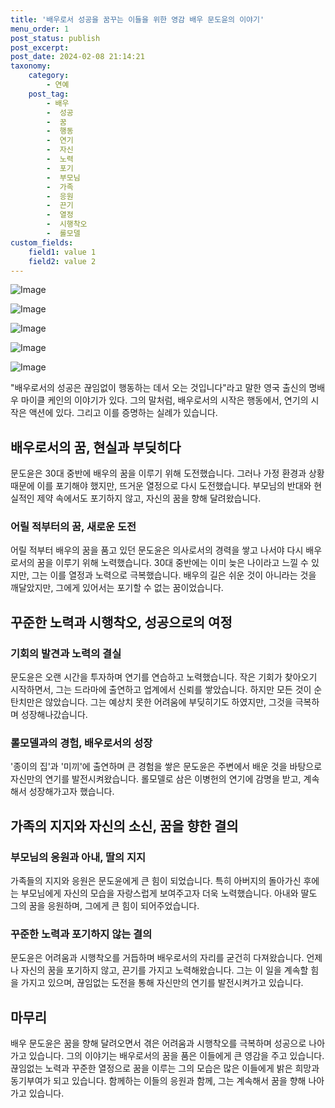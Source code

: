 ```yaml
---
title: '배우로서 성공을 꿈꾸는 이들을 위한 영감 배우 문도윤의 이야기'
menu_order: 1
post_status: publish
post_excerpt: 
post_date: 2024-02-08 21:14:21
taxonomy:
    category:
        - 연예
    post_tag:
        - 배우
        -  성공
        -  꿈
        -  행동
        -  연기
        -  자신
        -  노력
        -  포기
        -  부모님
        -  가족
        -  응원
        -  끈기
        -  열정
        -  시행착오
        -  롤모델
custom_fields:
    field1: value 1
    field2: value 2
---
```


![Image](https://ssl.pstatic.net/mimgnews/image/416/2024/02/08/0000303473_001_20240208172501623.jpg?type=w540)

![Image](https://mimgnews.pstatic.net/image/416/2024/02/08/0000303473_002_20240208172501646.jpg?type=w540)

![Image](https://ssl.pstatic.net/mimgnews/image/416/2024/02/08/0000303473_003_20240208172501657.jpg?type=w540)

![Image](https://mimgnews.pstatic.net/image/416/2024/02/08/0000303473_004_20240208172501670.jpg?type=w540)

![Image](https://ssl.pstatic.net/mimgnews/image/416/2024/02/08/0000303473_005_20240208172501685.jpg?type=w540)

"배우로서의 성공은 끊임없이 행동하는 데서 오는 것입니다"라고 말한 영국 출신의 명배우 마이클 케인의 이야기가 있다. 그의 말처럼, 배우로서의 시작은 행동에서, 연기의 시작은 액션에 있다. 그리고 이를 증명하는 실례가 있습니다. 
## 배우로서의 꿈, 현실과 부딪히다
문도윤은 30대 중반에 배우의 꿈을 이루기 위해 도전했습니다. 그러나 가정 환경과 상황 때문에 이를 포기해야 했지만, 뜨거운 열정으로 다시 도전했습니다. 부모님의 반대와 현실적인 제약 속에서도 포기하지 않고, 자신의 꿈을 향해 달려왔습니다.
### 어릴 적부터의 꿈, 새로운 도전
어릴 적부터 배우의 꿈을 품고 있던 문도윤은 의사로서의 경력을 쌓고 나서야 다시 배우로서의 꿈을 이루기 위해 노력했습니다. 30대 중반에는 이미 늦은 나이라고 느낄 수 있지만, 그는 이를 열정과 노력으로 극복했습니다. 배우의 길은 쉬운 것이 아니라는 것을 깨달았지만, 그에게 있어서는 포기할 수 없는 꿈이었습니다.
## 꾸준한 노력과 시행착오, 성공으로의 여정
### 기회의 발견과 노력의 결실
문도윤은 오랜 시간을 투자하며 연기를 연습하고 노력했습니다. 작은 기회가 찾아오기 시작하면서, 그는 드라마에 출연하고 업계에서 신뢰를 쌓았습니다. 하지만 모든 것이 순탄치만은 않았습니다. 그는 예상치 못한 어려움에 부딪히기도 하였지만, 그것을 극복하며 성장해나갔습니다.
### 롤모델과의 경험, 배우로서의 성장
'종이의 집'과 '미끼'에 출연하며 큰 경험을 쌓은 문도윤은 주변에서 배운 것을 바탕으로 자신만의 연기를 발전시켜왔습니다. 롤모델로 삼은 이병헌의 연기에 감명을 받고, 계속해서 성장해가고자 했습니다.
## 가족의 지지와 자신의 소신, 꿈을 향한 결의
### 부모님의 응원과 아내, 딸의 지지
가족들의 지지와 응원은 문도윤에게 큰 힘이 되었습니다. 특히 아버지의 돌아가신 후에는 부모님에게 자신의 모습을 자랑스럽게 보여주고자 더욱 노력했습니다. 아내와 딸도 그의 꿈을 응원하며, 그에게 큰 힘이 되어주었습니다.
### 꾸준한 노력과 포기하지 않는 결의
문도윤은 어려움과 시행착오를 거듭하며 배우로서의 자리를 굳건히 다져왔습니다. 언제나 자신의 꿈을 포기하지 않고, 끈기를 가지고 노력해왔습니다. 그는 이 일을 계속할 힘을 가지고 있으며, 끊임없는 도전을 통해 자신만의 연기를 발전시켜가고 있습니다.
## 마무리
배우 문도윤은 꿈을 향해 달려오면서 겪은 어려움과 시행착오를 극복하며 성공으로 나아가고 있습니다. 그의 이야기는 배우로서의 꿈을 품은 이들에게 큰 영감을 주고 있습니다. 끊임없는 노력과 꾸준한 열정으로 꿈을 이루는 그의 모습은 많은 이들에게 밝은 희망과 동기부여가 되고 있습니다. 함께하는 이들의 응원과 함께, 그는 계속해서 꿈을 향해 나아가고 있습니다.

